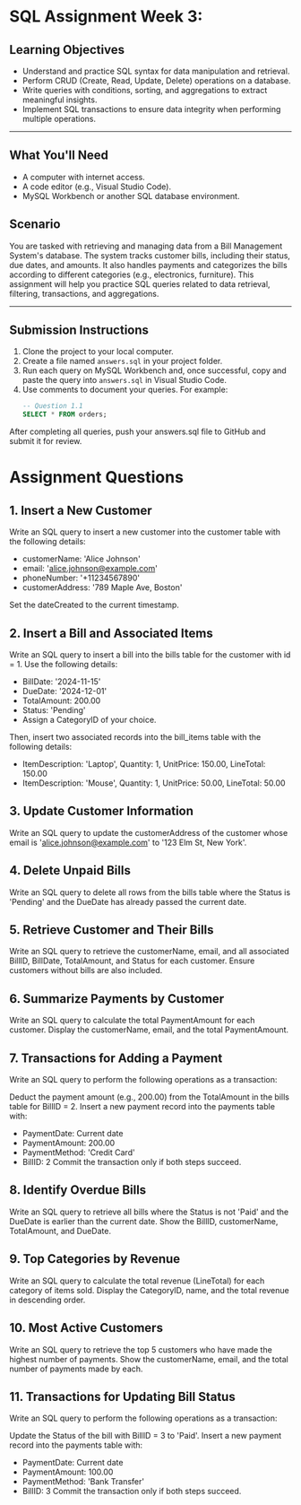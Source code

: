 # SQL Assignment Week 3:

## Learning Objectives
- Understand and practice SQL syntax for data manipulation and retrieval.
- Perform CRUD (Create, Read, Update, Delete) operations on a database.
- Write queries with conditions, sorting, and aggregations to extract meaningful insights.
- Implement SQL transactions to ensure data integrity when performing multiple operations.


---

## What You'll Need
- A computer with internet access.
- A code editor (e.g., Visual Studio Code).
- MySQL Workbench or another SQL database environment.



## Scenario
You are tasked with retrieving and managing data from a Bill Management System's database. The system tracks customer bills, including their status, due dates, and amounts. It also handles payments and categorizes the bills according to different categories (e.g., electronics, furniture). This assignment will help you practice SQL queries related to data retrieval, filtering, transactions, and aggregations.

---

## Submission Instructions
1. Clone the project to your local computer.
2. Create a file named `answers.sql` in your project folder.
3. Run each query on MySQL Workbench and, once successful, copy and paste the query into `answers.sql` in Visual Studio Code.
4. Use comments to document your queries. For example:
   ```sql
   -- Question 1.1
   SELECT * FROM orders;
After completing all queries, push your answers.sql file to GitHub and submit it for review.

# Assignment Questions

## 1. Insert a New Customer
Write an SQL query to insert a new customer into the customer table with the following details:

- customerName: 'Alice Johnson'
- email: 'alice.johnson@example.com'
- phoneNumber: '+11234567890'
- customerAddress: '789 Maple Ave, Boston'
  
Set the dateCreated to the current timestamp.

## 2. Insert a Bill and Associated Items
Write an SQL query to insert a bill into the bills table for the customer with id = 1.
Use the following details:

- BillDate: '2024-11-15'
- DueDate: '2024-12-01'
- TotalAmount: 200.00
- Status: 'Pending'
- Assign a CategoryID of your choice.
  
Then, insert two associated records into the bill_items table with the following details:

- ItemDescription: 'Laptop', Quantity: 1, UnitPrice: 150.00, LineTotal: 150.00
- ItemDescription: 'Mouse', Quantity: 1, UnitPrice: 50.00, LineTotal: 50.00
## 3. Update Customer Information
Write an SQL query to update the customerAddress of the customer whose email is 'alice.johnson@example.com' to '123 Elm St, New York'.

## 4. Delete Unpaid Bills
Write an SQL query to delete all rows from the bills table where the Status is 'Pending' and the DueDate has already passed the current date.

## 5. Retrieve Customer and Their Bills
Write an SQL query to retrieve the customerName, email, and all associated BillID, BillDate, TotalAmount, and Status for each customer. Ensure customers without bills are also included.

## 6. Summarize Payments by Customer
Write an SQL query to calculate the total PaymentAmount for each customer. Display the customerName, email, and the total PaymentAmount.

## 7. Transactions for Adding a Payment
Write an SQL query to perform the following operations as a transaction:

Deduct the payment amount (e.g., 200.00) from the TotalAmount in the bills table for BillID = 2.
Insert a new payment record into the payments table with:
- PaymentDate: Current date
- PaymentAmount: 200.00
- PaymentMethod: 'Credit Card'
- BillID: 2
Commit the transaction only if both steps succeed.

## 8. Identify Overdue Bills
Write an SQL query to retrieve all bills where the Status is not 'Paid' and the DueDate is earlier than the current date. Show the BillID, customerName, TotalAmount, and DueDate.

## 9. Top Categories by Revenue
Write an SQL query to calculate the total revenue (LineTotal) for each category of items sold. Display the CategoryID, name, and the total revenue in descending order.

## 10. Most Active Customers
Write an SQL query to retrieve the top 5 customers who have made the highest number of payments. Show the customerName, email, and the total number of payments made by each.

## 11. Transactions for Updating Bill Status
Write an SQL query to perform the following operations as a transaction:

Update the Status of the bill with BillID = 3 to 'Paid'.
Insert a new payment record into the payments table with:
- PaymentDate: Current date
- PaymentAmount: 100.00
- PaymentMethod: 'Bank Transfer'
- BillID: 3
Commit the transaction only if both steps succeed.
